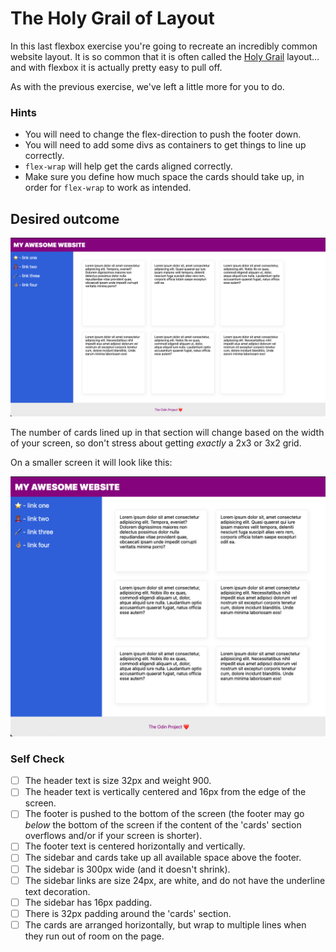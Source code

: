 # The Holy Grail of Layout

In this last flexbox exercise you're going to recreate an incredibly common website layout. It is so common that it is often called the [Holy Grail](https://www.google.com/search?q=holy+grail+layout&tbm=isch&sclient=img) layout... and with flexbox it is actually pretty easy to pull off.

As with the previous exercise, we've left a little more for you to do.

### Hints
- You will need to change the flex-direction to push the footer down.
- You will need to add some divs as containers to get things to line up correctly.
- `flex-wrap` will help get the cards aligned correctly.
-  Make sure you define how much space the cards should take up, in order for `flex-wrap` to work as intended.

## Desired outcome

![desired outcome](./desired-outcome.png)

The number of cards lined up in that section will change based on the width of your screen, so don't stress about getting _exactly_ a 2x3 or 3x2 grid.

On a smaller screen it will look like this:

![smaller](./desired-outcome-smaller.png)

### Self Check
- [ ] The header text is size 32px and weight 900.
- [ ] The header text is vertically centered and 16px from the edge of the screen.
- [ ] The footer is pushed to the bottom of the screen (the footer may go _below_ the bottom of the screen if the content of the 'cards' section overflows and/or if your screen is shorter).
- [ ] The footer text is centered horizontally and vertically.
- [ ] The sidebar and cards take up all available space above the footer.
- [ ] The sidebar is 300px wide (and it doesn't shrink).
- [ ] The sidebar links are size 24px, are white, and do not have the underline text decoration.
- [ ] The sidebar has 16px padding.
- [ ] There is 32px padding around the 'cards' section.
- [ ] The cards are arranged horizontally, but wrap to multiple lines when they run out of room on the page.
